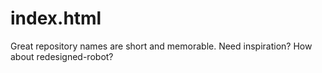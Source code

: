 # index.html
Great repository names are short and memorable. Need inspiration? How about redesigned-robot? 
